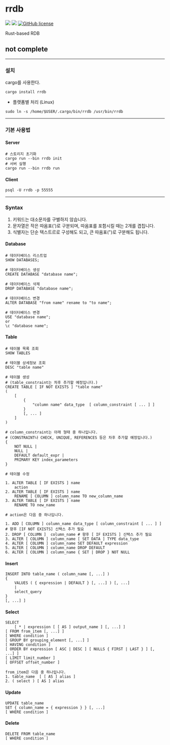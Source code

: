 # rrdb

![](https://img.shields.io/badge/language-Rust-red) ![](https://img.shields.io/badge/version-0.0.1%20alpha-brightgreen) [![GitHub license](https://img.shields.io/badge/license-MIT-blue.svg)](https://github.com/myyrakle/rrdb/blob/master/LICENSE)

Rust-based RDB

## not complete

---

### 설치

cargo를 사용한다.

```
cargo install rrdb
```

- 플랫폼별 처리 (Linux)

```
sudo ln -s /home/$USER/.cargo/bin/rrdb /usr/bin/rrdb
```

---

### 기본 사용법

#### Server

```
# 스토리지 초기화
cargo run --bin rrdb init
# 서버 실행
cargo run --bin rrdb run
```

#### Client

```
psql -U rrdb -p 55555
```

---

### Syntax

1. 키워드는 대소문자를 구별하지 않습니다.
2. 문자열은 작은 따옴표(')로 구분되며, 따옴표를 포함시킬 때는 2개를 겹칩니다.
3. 식별자는 단순 텍스트르로 구성해도 되고, 큰 따옴표(")로 구분해도 됩니다.

#### Database

```
# 데이터베이스 리스트업
SHOW DATABASES;
```

```
# 데이터베이스 생성
CREATE DATABASE "database name";
```

```
# 데이터베이스 삭제
DROP DATABASE "database name";
```

```
# 데이터베이스 변경
ALTER DATABASE "from name" rename to "to name";
```

```
# 데이터베이스 변경
USE "database name";
or
\c "database name";
```

#### Table

```
# 테이블 목록 조회
SHOW TABLES
```

```
# 테이블 상세정보 조회
DESC "table name"
```

```
# 테이블 생성
# (table_constraint는 차후 추가할 예정입니다.)
CREATE TABLE [ IF NOT EXISTS ] "table name"
(
    [
        {
            "column name" data_type  [ column_constraint [ ... ] ]
        }
        [, ... ]
    ]
)

# column_constraint는 아래 형태 중 하나입니다.
# (CONSTRAINT나 CHECK, UNIQUE, REFERENCES 등은 차후 추가할 예정입니다.)
{
    NOT NULL |
    NULL |
    DEFAULT default_expr |
    PRIMARY KEY index_parameters
}
```

```
# 테이블 수정

1. ALTER TABLE [ IF EXISTS ] name
    action
2. ALTER TABLE [ IF EXISTS ] name
    RENAME [ COLUMN ] column_name TO new_column_name
3. ALTER TABLE [ IF EXISTS ] name
    RENAME TO new_name

# action은 다음 중 하나입니다.

1. ADD [ COLUMN ] column_name data_type [ column_constraint [ ... ] ] # 향후 [IF NOT EXISTS] 신택스 추가 필요
2. DROP [ COLUMN ]  column_name # 향후 [ IF EXISTS ] 신택스 추가 필요
3. ALTER [ COLUMN ] column_name [ SET DATA ] TYPE data_type
4. ALTER [ COLUMN ] column_name SET DEFAULT expression
5. ALTER [ COLUMN ] column_name DROP DEFAULT
6. ALTER [ COLUMN ] column_name { SET | DROP } NOT NULL
```

#### Insert

```
INSERT INTO table_name ( column_name [, ...] )
{
    VALUES ( { expression | DEFAULT } [, ...] ) [, ...]
    |
    select_query
}
[, ...] ]
```

#### Select

```
SELECT
    [ * | expression [ [ AS ] output_name ] [, ...] ]
[ FROM from_item [, ...] ]
[ WHERE condition ]
[ GROUP BY grouping_element [, ...] ]
[ HAVING condition ]
[ ORDER BY expression [ ASC | DESC ] [ NULLS { FIRST | LAST } ] [, ...] ]
[ LIMIT limit_number ]
[ OFFSET offset_number ]

from_item은 다음 중 하나입니다.
1. table_name  [ [ AS ] alias ]
2. ( select ) [ AS ] alias
```

#### Update

```
UPDATE table_name
SET { column_name = { expression } } [, ...]
[ WHERE condition ]
```

#### Delete

```
DELETE FROM table_name
[ WHERE condition ]
```
